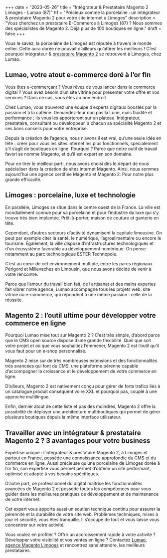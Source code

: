+++
date = "2023-05-26"
title = "Intégrateur & Prestataire Magento 2 Limoges - Lumao (87)"
h1 = "Précieux comme la porcelaine : un intégrateur & prestataire Magento 2 pour votre site internet à Limoges"
description = "Vous cherchez un prestataire E-Commerce à Limoges (87) ? Nous sommes des spécialistes de Magento 2. Déjà plus de 100 boutiques en ligne."
draft = false
+++


Vous le savez, la porcelaine de Limoges est réputée à travers le monde entier. Cette aura dorée ne pouvait d’ailleurs qu’attirer les meilleurs ! C’est pourquoi intégrateur & [prestataire Magento 2](/ecommerce/cms/magento/prestataire/) se retrouvent à Limoges, chez Lumao.

## Lumao, votre atout e-commerce doré à l’or fin

Vous êtes e-commerçant ? Vous rêvez de vous lancer dans le commerce digital ? Vous avez besoin d’un site vitrine pour présenter votre offre et vos services ? Dans ce cas, vous êtes au bon endroit.

Chez Lumao, vous trouverez une équipe d’experts digitaux boostés par la passion et à la caféine. Demandez-leur non pas la Lune, mais fluidité et performance ; ils vous les apporteront sur un plateau. Intégrateur, prestataire, consultant ou développeur, à chacun sa spécialité Magento 2 et ses bons conseils pour votre entreprise.

Depuis la création de l’agence, nous n’avons il est vrai, qu’une seule idée en tête : créer pour vous les sites internet les plus fonctionnels, spécialement s’il s’agit de boutiques en ligne. Pourquoi ? Parce que notre outil de travail favori se nomme Magento, et qu’il est expert en son domaine.

Pour en tirer le meilleur parti, nous avons choisi dès le départ de nous spécialiser dans la création de sites internet Magento. Ainsi, nous sommes aujourd’hui une agence certifiée Magento et Magento 2. Pour notre plus grande efficacité.

## Limoges : porcelaine, luxe et technologie

En parallèle, Limoges se situe dans le centre ouest de la France. La ville est mondialement connue pour sa porcelaine et pour l’industrie du luxe qui s’y trouve très bien implantée. Prêt-à-porter, maison de couture et ganterie en tête.

Cependant, d’autres secteurs d’activité dynamisent la capitale limousine. On peut par exemple citer la santé, le numérique, l’agroalimentaire ou encore le tourisme. Également, la ville dispose d’infrastructures technologiques et d’un écosystème favorable au développement numérique. On pense notamment au parc technologique ESTER Technopole.

C’est au cœur de cet environnement multiple, entre les parcs régionaux Périgord et Millevaches en Limousin, que nous avons décidé de venir à votre rencontre.

Parce que l’amour du travail bien fait, de l’artisanat et des mains expertes fait vibrer notre agence, Lumao accompagne tous les projets web, site vitrine ou e-commerce, qui répondent à une même passion : celle de la réussite.

## Magento 2 : l’outil ultime pour développer votre commerce en ligne

Pourquoi Lumao mise tout sur Magento 2 ? C’est très simple, d’abord parce que le CMS open source dispose d’une grande flexibilité. Quel que soit votre projet et où que vous souhaitiez l’emmener, Magento 2 est l’outil qu’il vous faut pour un e-shop personnalisé.

Magento 2 mise sur de très nombreuses extensions et des fonctionnalités très avancées qui font du CMS, une plateforme pérenne capable d’accompagner la croissance et le développement de votre commerce en ligne.

D’ailleurs, Magento 2 est nativement conçu pour gérer de forts trafics liés à un catalogue produit conséquent voire XXL et pourquoi pas, couplé à une approche multilingue.

Enfin, dernier atout de cette liste et pas des moindres, Magento 2 offre la possibilité de déployer une architecture multiboutiques qui permet de gérer plusieurs boutiques depuis la même interface utilisateur.

## Travailler avec un intégrateur & prestataire Magento 2 ? 3 avantages pour votre business

Expertise unique : l’intégrateur & prestataire Magento 2, à Limoges et partout en France, possède une connaissance approfondie du CMS et du commerce en ligne. Aussi précieuse qu’une porcelaine de Limoges dorée à l’or fin, son expertise vous permet permet d’obtenir un site performant, optimisé et adapté à vos besoins spécifiques.

D’autre part, ce professionnel du digital maîtrise les fonctionnalités avancées de Magento 2 et possède toutes les compétences pour vous guider dans les meilleures pratiques de développement et de maintenance de votre internet.

Cet expert vous apporte aussi un soutien technique continu pour assurer la pérennité et la durabilité de votre site web. Problèmes techniques, mises à jour et sécurité, vous êtes tranquille. Il s’occupe de tout et vous laisse vous concentrer sur votre activité.

Vous voulez en profiter ? Offrir un accroissement rapide à votre activité ? Développer votre visibilité et vos ventes en ligne ? Contactez [Lumao, agence Magento Limoges](/agence-ecom/limoges/) et rencontrez sans attendre, les meilleurs prestataires.

